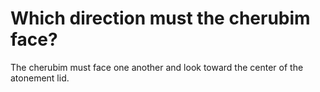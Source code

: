 # Which direction must the cherubim face?

The cherubim must face one another and look toward the center of the atonement lid.
